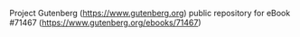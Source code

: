 Project Gutenberg (https://www.gutenberg.org) public repository
for eBook #71467 (https://www.gutenberg.org/ebooks/71467)
